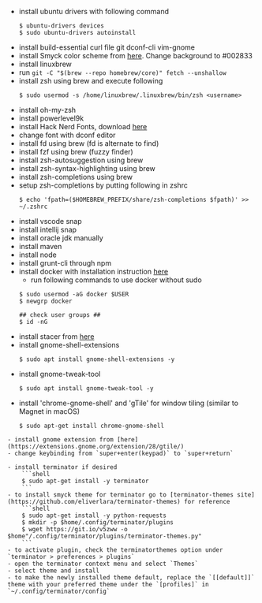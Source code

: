 - install ubuntu drivers with following command
    ```shell
    $ ubuntu-drivers devices
    $ sudo ubuntu-drivers autoinstall
    ```
- install build-essential curl file git dconf-cli vim-gnome
- install Smyck color scheme from [here](https://github.com/Mayccoll/Gogh). Change background to #002833
- install linuxbrew
- run `git -C "$(brew --repo homebrew/core)" fetch --unshallow`
- install zsh using brew and execute following
    ```shell
    $ sudo usermod -s /home/linuxbrew/.linuxbrew/bin/zsh <username>
    ```
- install oh-my-zsh
- install powerlevel9k
- install Hack Nerd Fonts, download [here](https://github.com/ryanoasis/nerd-fonts/blob/master/patched-fonts/Hack/Regular/complete/Hack%20Regular%20Nerd%20Font%20Complete.ttf)
- change font with dconf editor
- install fd using brew (fd is alternate to find)
- install fzf using brew (fuzzy finder)
- install zsh-autosuggestion using brew
- install zsh-syntax-highlighting using brew
- install zsh-completions using brew
- setup zsh-completions by putting following in zshrc
    ```shell
    $ echo 'fpath=($HOMEBREW_PREFIX/share/zsh-completions $fpath)' >> ~/.zshrc
    ```
- install vscode snap
- install intellij snap
- install oracle jdk manually
- install maven
- install node
- install grunt-cli through npm
- install docker with installation instruction [here](https://www.digitalocean.com/community/tutorials/how-to-install-and-use-docker-on-ubuntu-18-04) 
    - run following commands to use docker without sudo
    ```shell
    $ sudo usermod -aG docker $USER
    $ newgrp docker
    
    ## check user groups ##
    $ id -nG
    ```
- install stacer from [here](https://github.com/oguzhaninan/Stacer)
- install gnome-shell-extensions
    ```shell
    $ sudo apt install gnome-shell-extensions -y
    ```
- install gnome-tweak-tool
    ```shell
    $ sudo apt install gnome-tweak-tool -y
    ```
- install 'chrome-gnome-shell' and 'gTile' for window tiling (similar to Magnet in macOS)
    ```shell
    $ sudo apt-get install chrome-gnome-shell
```
- install gnome extension from [here](https://extensions.gnome.org/extension/28/gtile/)
- change keybinding from `super+enter(keypad)` to `super+return`

- install terminator if desired
    ```shell
    $ sudo apt-get install -y terminator
    ```
- to install smyck theme for terminator go to [terminator-themes site](https://github.com/eliverlara/terminator-themes) for reference
    ```shell
    $ sudo apt-get install -y python-requests
    $ mkdir -p $home/.config/terminator/plugins
    $ wget https://git.io/v5zww -o $home"/.config/terminator/plugins/terminator-themes.py"
    ```
- to activate plugin, check the terminatorthemes option under `terminator > preferences > plugins`
- open the terminator context menu and select `Themes`
- select theme and install
- to make the newly installed theme default, replace the `[[default]]` theme with your preferred theme under the `[profiles]` in `~/.config/terminator/config`
